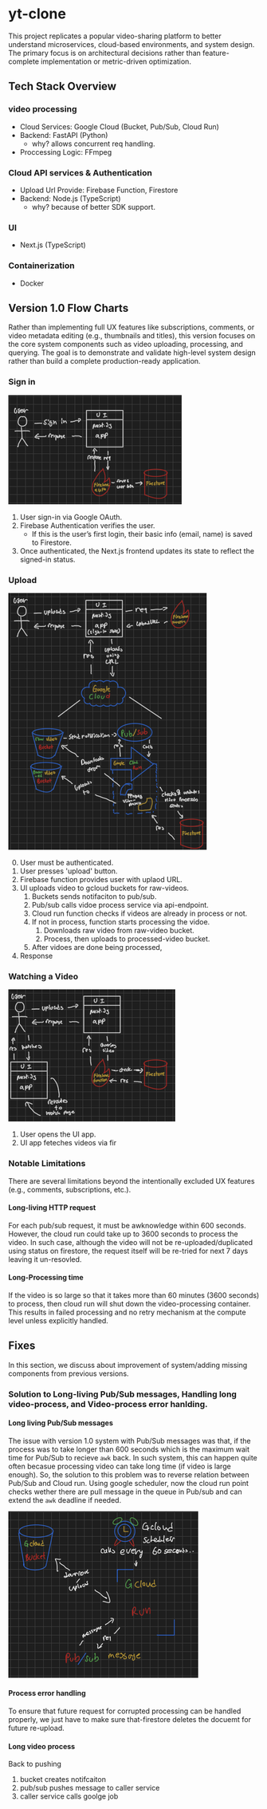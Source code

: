 # yt-clone
This project replicates a popular video-sharing platform to better understand microservices, cloud-based environments, and system design. The primary focus is on architectural decisions rather than feature-complete implementation or metric-driven optimization.

## Tech Stack Overview 

### video processing
- Cloud Services: Google Cloud (Bucket, Pub/Sub, Cloud Run)
- Backend: FastAPI (Python)
    - why? allows concurrent req handling. 
- Proccessing Logic: FFmpeg 

### Cloud API services & Authentication 
- Upload Url Provide: Firebase Function, Firestore 
- Backend: Node.js (TypeScript)
    - why? because of better SDK support. 

### UI
- Next.js (TypeScript)

### Containerization
- Docker

## Version 1.0 Flow Charts 
Rather than implementing full UX features like subscriptions, comments, or video metadata editing (e.g., thumbnails and titles), this version focuses on the core system components such as video uploading, processing, and querying. The goal is to demonstrate and validate high-level system design rather than build a complete production-ready application.

### Sign in 
![Sign-in Flowchart](imgs/Sign-in-flowchart.png) 

1. User sign-in via Google OAuth.
2. Firebase Authentication verifies the user.
	- If this is the user’s first login, their basic info (email, name) is saved to Firestore.
3. Once authenticated, the Next.js frontend updates its state to reflect the signed-in status.

### Upload 
![Upload Flowchart](imgs/Upload-flowchart.png)

0. User must be authenticated. 
1. User presses 'upload' button.
2. Firebase function provides user with uplaod URL.
3. UI uploads video to gcloud buckets for raw-videos.
    1. Buckets sends notifaciton to pub/sub.
    2. Pub/sub calls vidoe process service via api-endpoint.
    3. Cloud run function checks if videos are already in process or not.
    4. If not in process, function starts processing the vidoe.
        1. Downloads raw video from raw-video bucket.
        2. Process, then uploads to processed-video bucket.
    5. After vidoes are done being processed, 
4. Response 

### Watching a Video  
![Watch Video Flowchart](imgs/Watch-video-flowchart.png)

1. User opens the UI app.
2. UI app feteches videos via fir

### Notable Limitations 
There are several limitations beyond the intentionally excluded UX features (e.g., comments, subscriptions, etc.).

#### Long-living HTTP request 
For each pub/sub request, it must be awknowledge within 600 seconds. However, the cloud run could take up to 3600 seconds to process the video. In such case, although the video will not be re-uploaded/duplicated using status on firestore, the request itself will be re-tried for next 7 days leaving it un-resovled. 

#### Long-Processing time
If the video is so large so that it takes more than 60 minutes (3600 seconds) to process, then cloud run will shut down the video-processing container. This results in failed processing and no retry mechanism at the compute level unless explicitly handled.

## Fixes
In this section, we discuss about improvement of system/adding missing components from previous versions.

### Solution to Long-living Pub/Sub messages, Handling long video-process, and Video-process error hanlding.

#### Long living Pub/Sub messages
The issue with version 1.0 system with Pub/Sub messages was that, if the process was to take longer than 600 seconds which is the maximum wait time for Pub/Sub to recieve `awk` back. In such system, this can happen quite often becasue processing video can take long time (if video is large enough). So, the solution to this problem was to reverse relation between Pub/Sub and Cloud run. Using google scheduler, now the cloud run point checks wether there are pull message in the queue in Pub/sub and can extend the `awk` deadline if needed. 

![Process Worker Flowchart](imgs/Process-worker-flowchart.png)

#### Process error handling 
To ensure that future request for corrupted processing can be handled properly, we just have to make sure that-firestore deletes the docuemt for future re-upload. 

#### Long video process 
Back to pushing 
1. bucket creates notifcaiton 
2. pub/sub pushes message to caller service
3. caller service calls goolge job 